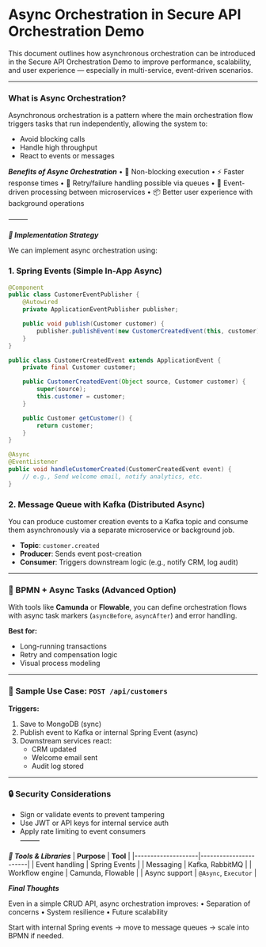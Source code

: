 # Async Orchestration in Secure API Orchestration Demo

This document outlines how asynchronous orchestration can be introduced in the Secure API Orchestration Demo to improve performance, scalability, and user experience — especially in multi-service, event-driven scenarios.

---

### What is Async Orchestration?

Asynchronous orchestration is a pattern where the main orchestration flow triggers tasks that run independently, allowing the system to:

- Avoid blocking calls  
- Handle high throughput  
- React to events or messages  

***Benefits of Async Orchestration***
	•	🚀 Non-blocking execution
	•	⚡ Faster response times
	•	🔁 Retry/failure handling possible via queues
	•	🔄 Event-driven processing between microservices
	•	📦 Better user experience with background operations

⸻

***🔄 Implementation Strategy***

We can implement async orchestration using:

### 1. Spring Events (Simple In-App Async)

```java
@Component
public class CustomerEventPublisher {
    @Autowired
    private ApplicationEventPublisher publisher;

    public void publish(Customer customer) {
        publisher.publishEvent(new CustomerCreatedEvent(this, customer));
    }
}
```

```java
public class CustomerCreatedEvent extends ApplicationEvent {
    private final Customer customer;

    public CustomerCreatedEvent(Object source, Customer customer) {
        super(source);
        this.customer = customer;
    }

    public Customer getCustomer() {
        return customer;
    }
}
```

```java
@Async
@EventListener
public void handleCustomerCreated(CustomerCreatedEvent event) {
    // e.g., Send welcome email, notify analytics, etc.
}
```

### 2. Message Queue with Kafka (Distributed Async)

You can produce customer creation events to a Kafka topic and consume them asynchronously via a separate microservice or background job.

- **Topic**: `customer.created`  
- **Producer**: Sends event post-creation  
- **Consumer**: Triggers downstream logic (e.g., notify CRM, log audit)  

---

### 🔁 BPMN + Async Tasks (Advanced Option)

With tools like **Camunda** or **Flowable**, you can define orchestration flows with async task markers (`asyncBefore`, `asyncAfter`) and error handling.

**Best for:**

- Long-running transactions  
- Retry and compensation logic  
- Visual process modeling  

---

### 🧪 Sample Use Case: `POST /api/customers`

**Triggers:**

1. Save to MongoDB (sync)  
2. Publish event to Kafka or internal Spring Event (async)  
3. Downstream services react:
   - CRM updated  
   - Welcome email sent  
   - Audit log stored  

---

### 🔒 Security Considerations

- Sign or validate events to prevent tampering  
- Use JWT or API keys for internal service auth  
- Apply rate limiting to event consumers  
⸻

***🧰 Tools & Libraries***
| **Purpose**        | **Tool**              |
|--------------------|-----------------------|
| Event handling     | Spring Events         |
| Messaging          | Kafka, RabbitMQ       |
| Workflow engine    | Camunda, Flowable     |
| Async support      | `@Async`, `Executor`  |

***Final Thoughts***

Even in a simple CRUD API, async orchestration improves:
	•	Separation of concerns
	•	System resilience
	•	Future scalability

Start with internal Spring events → move to message queues → scale into BPMN if needed.
